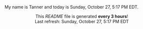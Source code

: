 My name is Tanner and today is Sunday, October 27, 5:17 PM EDT.

<p align="center">This <i>README</i> file is generated <b>every 3 hours</b>!</br>Last refresh: Sunday, October 27, 5:17 PM EDT<br /></p>
